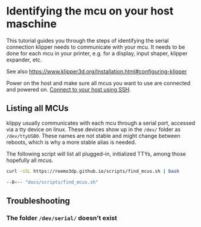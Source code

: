 # Identifying the mcu on your host maschine

This tutorial guides you through the steps of identifying the serial connection klipper needs to communicate with your mcu. It needs to be done for each mcu in your printer, e.g. for a display, input shaper, klipper expander, etc.

See also https://www.klipper3d.org/Installation.html#configuring-klipper

Power on the host and make sure all mcu‎s you want to use are connected and powered on. 
[Connect to your host using SSH](https://docs.vorondesign.com/build/software/ssh.html).

## Listing all MCUs

klippy usually communicates with each mcu through a serial port, accessed via a tty device on linux. These devices show up in the `/dev/` folder as `/dev/ttyUSB0`. These names are not stable and might change between reboots, which is why a more stable alias is needed.

The following script will list all plugged-in, initialized TTYs, among those hopefully all mcus.

``` bash title="Download and run this script"
curl -sSL https://reemo3dp.github.io/scripts/find_mcus.sh | bash
```
``` bash title="find_mcus.sh"
--8<-- "docs/scripts/find_mcus.sh"
```

## Troubleshooting

### The folder  `/dev/serial/` doesn't exist